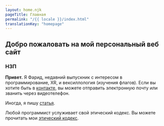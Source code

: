 ```yaml
---
layout: home.njk
pageTitle: Главная
permalink: "/{{ locale }}/index.html"
translationKey: "homepage"
---
```

## Добро пожаловать на мой персональный веб сайт
### НЗП

**Привет.** Я Фарид, недавний выпускник с интересом в программирование, XR, и вексиллология (изучения флагов). Если вы хотите быть в [контакте](/ru/контакт), вы можете отправить электронную почту или званить через видеотелефон.

Иногда, я пишу [статья](/ru/статьи).

Любой программист услуживает свой этический кодекс. Вы можете прочитать мои [этический кодекс](/ru/этика).